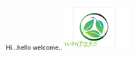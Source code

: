 Hi...hello welcome..
<img src="Home button.png" name="Image6" width="150" height="100" id="Image6" />
